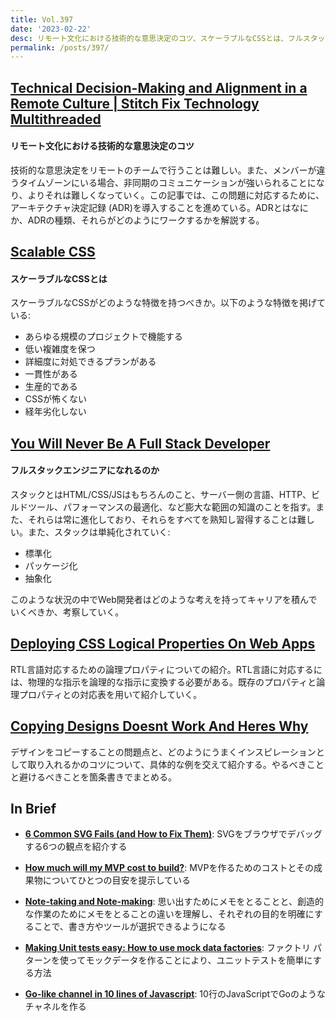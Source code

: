 ```yaml
---
title: Vol.397
date: '2023-02-22'
desc: リモート文化における技術的な意思決定のコツ、スケーラブルなCSSとは、フルスタックエンジニアになれるのか、ほか計10リンク
permalink: /posts/397/
---
```



## [Technical Decision-Making and Alignment in a Remote Culture | Stitch Fix Technology  Multithreaded](https://multithreaded.stitchfix.com/blog/2020/12/07/remote-decision-making/)
#### リモート文化における技術的な意思決定のコツ

技術的な意思決定をリモートのチームで行うことは難しい。また、メンバーが違うタイムゾーンにいる場合、非同期のコミュニケーションが強いられることになり、よりそれは難しくなっていく。この記事では、この問題に対応するために、アーキテクチャ決定記録 (ADR)を導入することを進めている。ADRとはなにか、ADRの種類、それらがどのようにワークするかを解説する。


## [Scalable CSS](https://chriscoyier.net/2023/01/17/scalable-css/)
#### スケーラブルなCSSとは

スケーラブルなCSSがどのような特徴を持つべきか。以下のような特徴を掲げている:

- あらゆる規模のプロジェクトで機能する
- 低い複雑度を保つ
- 詳細度に対処できるプランがある
- 一貫性がある
- 生産的である
- CSSが怖くない
- 経年劣化しない


## [You Will Never Be A Full Stack Developer](https://seldo.com/posts/you-will-never-be-a-full-stack-developer/)
#### フルスタックエンジニアになれるのか

スタックとはHTML/CSS/JSはもちろんのこと、サーバー側の言語、HTTP、ビルドツール、パフォーマンスの最適化、など膨大な範囲の知識のことを指す。また、それらは常に進化しており、それらをすべてを熟知し習得することは難しい。また、スタックは単純化されていく:

- 標準化
- パッケージ化
- 抽象化

このような状況の中でWeb開発者はどのような考えを持ってキャリアを積んでいくべきか、考察していく。



## [Deploying CSS Logical Properties On Web Apps](https://www.smashingmagazine.com/2022/12/deploying-css-logical-properties-on-web-apps/)

RTL言語対応するための論理プロパティについての紹介。RTL言語に対応するには、物理的な指示を論理的な指示に変換する必要がある。既存のプロパティと論理プロパティとの対応表を用いて紹介していく。


## [Copying Designs Doesnt Work And Heres Why](https://www.smashingmagazine.com/2023/01/copying-designs-doesnt-work/)

デザインをコピーすることの問題点と、どのようにうまくインスピレーションとして取り入れるかのコツについて、具体的な例を交えて紹介する。やるべきことと避けるべきことを箇条書きでまとめる。


## In Brief

- **[6 Common SVG Fails (and How to Fix Them)](https://css-tricks.com/6-common-svg-fails-and-how-to-fix-them/)**: SVGをブラウザでデバッグする6つの観点を紹介する

- **[How much will my MVP cost to build?](https://www.viget.com/articles/how-much-will-my-mvp-cost-to-build/)**: MVPを作るためのコストとその成果物についてひとつの目安を提示している

- **[Note-taking and Note-making](https://jarango.com/2023/01/26/note-taking-and-note-making/)**: 思い出すためにメモをとることと、創造的な作業のためにメモをとることの違いを理解し、それぞれの目的を明確にすることで、書き方やツールが選択できるようになる

- **[Making Unit tests easy: How to use mock data factories](https://blog.theodo.com/2023/01/mock-data-with-factory-pattern/)**: ファクトリ パターンを使ってモックデータを作ることにより、ユニットテストを簡単にする方法

- **[Go-like channel in 10 lines of Javascript](https://pedrocattori.dev/blog/go-like-channels-in-10-lines-of-javascript)**: 10行のJavaScriptでGoのようなチャネルを作る

